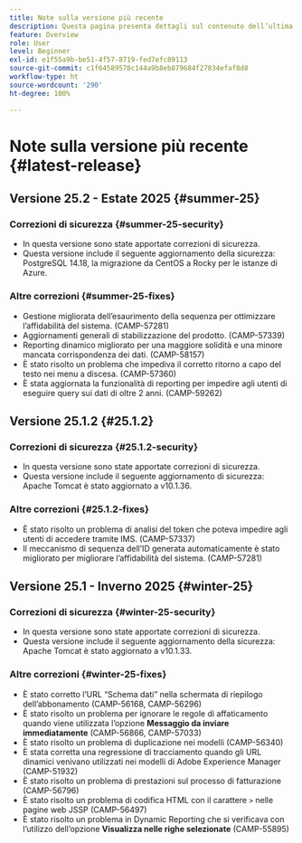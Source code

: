 ```yaml
---
title: Note sulla versione più recente
description: Questa pagina presenta dettagli sul contenuto dell’ultima versione Campaign Standard
feature: Overview
role: User
level: Beginner
exl-id: e1f55a9b-be51-4f57-8719-fed7efc89113
source-git-commit: c1f64589578c144a9b8eb879684f27834efaf8d8
workflow-type: ht
source-wordcount: '290'
ht-degree: 100%

---
```



# Note sulla versione più recente {#latest-release}

<!--
## Release notes {#e-new-release}


This section lists improvements and changes included in the next Campaign Standard release.

>[!CAUTION]
>
>This content is subject to changes without prior notice until the stage environments upgrade date. Learn more in the [Release planning page](../../rn/using/release-planning.md).

-->

## Versione 25.2 - Estate 2025 {#summer-25}

### Correzioni di sicurezza {#summer-25-security}

* In questa versione sono state apportate correzioni di sicurezza.
* Questa versione include il seguente aggiornamento della sicurezza: PostgreSQL 14.18, la migrazione da CentOS a Rocky per le istanze di Azure.

### Altre correzioni {#summer-25-fixes}

* Gestione migliorata dell’esaurimento della sequenza per ottimizzare l’affidabilità del sistema. (CAMP-57281)
* Aggiornamenti generali di stabilizzazione del prodotto. (CAMP-57339)
* Reporting dinamico migliorato per una maggiore solidità e una minore mancata corrispondenza dei dati. (CAMP-58157)
* È stato risolto un problema che impediva il corretto ritorno a capo del testo nei menu a discesa. (CAMP-57360)
* È stata aggiornata la funzionalità di reporting per impedire agli utenti di eseguire query sui dati di oltre 2 anni. (CAMP-59262)

## Versione 25.1.2 {#25.1.2}

### Correzioni di sicurezza {#25.1.2-security}

* In questa versione sono state apportate correzioni di sicurezza.
* Questa versione include il seguente aggiornamento di sicurezza: Apache Tomcat è stato aggiornato a v10.1.36.

### Altre correzioni {#25.1.2-fixes}

* È stato risolto un problema di analisi del token che poteva impedire agli utenti di accedere tramite IMS. (CAMP-57337)
* Il meccanismo di sequenza dell’ID generata automaticamente è stato migliorato per migliorare l’affidabilità del sistema. (CAMP-57281)

## Versione 25.1 - Inverno 2025 {#winter-25}

### Correzioni di sicurezza {#winter-25-security}

* In questa versione sono state apportate correzioni di sicurezza.
* Questa versione include il seguente aggiornamento della sicurezza: Apache Tomcat è stato aggiornato a v10.1.33.

### Altre correzioni {#winter-25-fixes}


* È stato corretto l’URL “Schema dati” nella schermata di riepilogo dell’abbonamento (CAMP-56168, CAMP-56296)
* È stato risolto un problema per ignorare le regole di affaticamento quando viene utilizzata l’opzione **Messaggio da inviare immediatamente** (CAMP-56866, CAMP-57033)
* È stato risolto un problema di duplicazione nei modelli (CAMP-56340)
* È stata corretta una regressione di tracciamento quando gli URL dinamici venivano utilizzati nei modelli di Adobe Experience Manager (CAMP-51932)
* È stato risolto un problema di prestazioni sul processo di fatturazione (CAMP-56796)
* È stato risolto un problema di codifica HTML con il carattere `>` nelle pagine web JSSP (CAMP-56497)
* È stato risolto un problema in Dynamic Reporting che si verificava con l’utilizzo dell’opzione **Visualizza nelle righe selezionate** (CAMP-55895)

